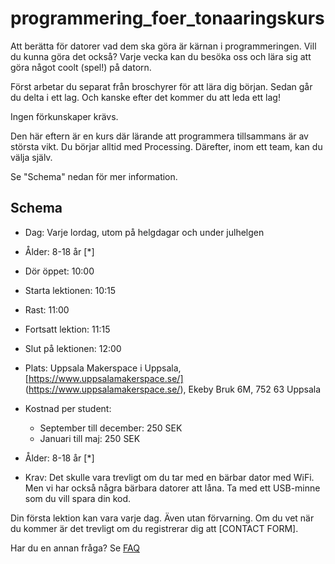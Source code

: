 # programmering_foer_tonaaringskurs

Att berätta för datorer vad dem ska göra är kärnan i programmeringen.
Vill du kunna göra det också? Varje vecka kan du besöka oss
och lära sig att göra något coolt (spel!) på datorn.

Först arbetar du separat från broschyrer för att lära dig början. 
Sedan går du delta i ett lag. 
Och kanske efter det kommer du att leda ett lag!

Ingen förkunskaper krävs.

Den här eftern är en kurs där lärande att programmera tillsammans 
är av största vikt.
Du börjar alltid med Processing. 
Därefter, inom ett team, kan du välja själv.

Se "Schema" nedan för mer information.

## Schema

 * Dag: Varje lordag, utom på helgdagar och under julhelgen

 * Ålder: 8-18 år [*]
 * Dör öppet: 10:00
 * Starta lektionen: 10:15
 * Rast: 11:00
 * Fortsatt lektion: 11:15
 * Slut på lektionen: 12:00

 * Plats: Uppsala Makerspace i Uppsala, [https://www.uppsalamakerspace.se/] (https://www.uppsalamakerspace.se/),
   Ekeby Bruk 6M, 752 63 Uppsala
 * Kostnad per student:
   * September till december: 250 SEK
   * Januari till maj: 250 SEK
 * Ålder: 8-18 år [*]
 * Krav: Det skulle vara trevligt om du tar med en bärbar dator med WiFi.
   Men vi har också några bärbara datorer att låna. Ta med ett USB-minne som
   du vill spara din kod.

Din första lektion kan vara varje dag. 
Även utan förvarning.
Om du vet när du kommer är det trevligt om du registrerar dig
att [CONTACT FORM].

Har du en annan fråga? Se [FAQ](faq.md)
